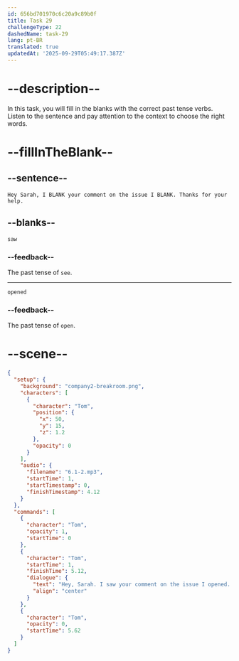 ```yaml
---
id: 656bd701970c6c20a9c89b0f
title: Task 29
challengeType: 22
dashedName: task-29
lang: pt-BR
translated: true
updatedAt: '2025-09-29T05:49:17.387Z'
---
```


<!-- (Audio) Tom: Hey Sarah, I saw your comment on the issue I opened. Thanks for your help. -->

# --description--

In this task, you will fill in the blanks with the correct past tense verbs. Listen to the sentence and pay attention to the context to choose the right words.

# --fillInTheBlank--

## --sentence--

`Hey Sarah, I BLANK your comment on the issue I BLANK. Thanks for your help.`

## --blanks--

`saw`

### --feedback--

The past tense of `see`.

---

`opened`

### --feedback--

The past tense of `open`. 

# --scene--

```json
{
  "setup": {
    "background": "company2-breakroom.png",
    "characters": [
      {
        "character": "Tom",
        "position": {
          "x": 50,
          "y": 15,
          "z": 1.2
        },
        "opacity": 0
      }
    ],
    "audio": {
      "filename": "6.1-2.mp3",
      "startTime": 1,
      "startTimestamp": 0,
      "finishTimestamp": 4.12
    }
  },
  "commands": [
    {
      "character": "Tom",
      "opacity": 1,
      "startTime": 0
    },
    {
      "character": "Tom",
      "startTime": 1,
      "finishTime": 5.12,
      "dialogue": {
        "text": "Hey, Sarah. I saw your comment on the issue I opened. Thanks for your help.",
        "align": "center"
      }
    },
    {
      "character": "Tom",
      "opacity": 0,
      "startTime": 5.62
    }
  ]
}
```
